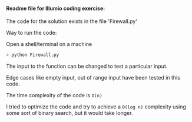 #### Readme file for Illumio coding exercise:

The code for the solution exists in the file 'Firewall.py'

Way to run the code:

Open a shell/terminal on a machine


```python
> python Firewall.py
```

The input to the function can be changed to test a particular input. 

Edge cases like empty input, out of range input have been tested in this code. 

The time complexity of the code is `O(n)`

I tried to optimize the code and try to achieve a `O(log n)` complexity using some sort of binary search, but it would take longer.